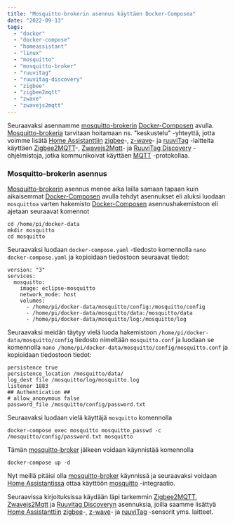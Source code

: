 ```yaml
---
title: "Mosquitto-brokerin asennus käyttäen Docker-Composea"
date: "2022-09-13"
tags: 
  - "docker"
  - "docker-compose"
  - "homeassistant"
  - "linux"
  - "mosquitto"
  - "mosquitto-broker"
  - "ruuvitag"
  - "ruuvitag-discovery"
  - "zigbee"
  - "zigbee2mqtt"
  - "zwave"
  - "zwavejs2mqtt"
---
```


Seuraavaksi asennamme [mosquitto-brokerin](https://mosquitto.org/) [Docker-Composen](https://docs.docker.com/compose/) avulla. [Mosquitto-brokeria](https://mosquitto.org/) tarvitaan hoitamaan ns. "keskustelu" -yhteyttä, jotta voimme lisätä [Home Assistanttiin](https://www.home-assistant.io/) [zigbee](https://en.wikipedia.org/wiki/Zigbee)\-, [z-wave](https://en.wikipedia.org/wiki/Z-Wave)\- ja [ruuviTag](https://ruuvi.com/fi/) -laitteita käyttäen [Zigbee2MQTT](https://www.zigbee2mqtt.io/)\-, [Zwavejs2Mqtt](https://zwave-js.github.io/zwavejs2mqtt/#/)\- ja [RuuviTag Discovery](https://github.com/balda/ruuvitag-discovery) \-ohjelmistoja, jotka kommunikoivat käyttäen [MQTT](https://mqtt.org/) -protokollaa.

### Mosquitto-brokerin asennus

[Mosquitto-brokerin](https://mosquitto.org/) asennus menee aika lailla samaan tapaan kuin aikaisemmat [Docker-Composen](https://docs.docker.com/compose/) avulla tehdyt asennukset eli aluksi luodaan `mosquittoa` varten hakemisto [Docker-Composen](https://docs.docker.com/compose/) asennushakemistoon eli ajetaan seuraavat komennot

```
cd /home/pi/docker-data
mkdir mosquitto
cd mosquitto
```

Seuraavaksi luodaan `docker-compose.yaml` -tiedosto komennolla `nano docker-compose.yaml` ja kopioidaan tiedostoon seuraavat tiedot:

```
version: "3"
services:
  mosquitto:
    image: eclipse-mosquitto
    network_mode: host
    volumes:
      - /home/pi/docker-data/mosquitto/config:/mosquitto/config
      - /home/pi/docker-data/mosquitto/data:/mosquitto/data
      - /home/pi/docker-data/mosquitto/log:/mosquitto/log
```

Seuraavaksi meidän täytyy vielä luoda hakemistoon `/home/pi/docker-data/mosquitto/config` tiedosto nimeltään `mosquitto.conf` ja luodaan se komennolla `nano /home/pi/docker-data/mosquitto/config/mosquitto.conf` ja kopioidaan tiedostoon tiedot:

```
persistence true
persistence_location /mosquitto/data/
log_dest file /mosquitto/log/mosquitto.log
listener 1883
## Authentication ##
# allow_anonymous false
password_file /mosquitto/config/password.txt
```

Seuraavaksi luodaan vielä käyttäjä `mosquitto` komennolla

```
docker-compose exec mosquitto mosquitto_passwd -c /mosquitto/config/password.txt mosquitto
```

Tämän [mosquitto-broker](https://mosquitto.org/) jälkeen voidaan käynnistää komennolla

```
docker-compose up -d
```

Nyt meillä pitäisi olla [mosquitto-broker](https://mosquitto.org/) käynnissä ja seuraavaksi voidaan [Home Assistantissa](https://www.home-assistant.io/) ottaa käyttöön [mosquitto](https://www.home-assistant.io/docs/mqtt/broker/) -integraatio.

Seuraavissa kirjoituksissa käydään läpi tarkemmin [Zigbee2MQTT](https://www.zigbee2mqtt.io/), [Zwavejs2Mqtt](https://zwave-js.github.io/zwavejs2mqtt/#/) ja [Ruuvitag Discoveryn](https://github.com/balda/ruuvitag-discovery) asennuksia, joilla saamme lisättyä [Home Assistanttiin](https://www.home-assistant.io/) [zigbee](https://en.wikipedia.org/wiki/Zigbee)\-, [z-wave](https://en.wikipedia.org/wiki/Z-Wave)\- ja [ruuviTag](https://ruuvi.com/fi/) -sensorit yms. laitteet.

